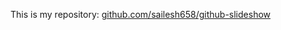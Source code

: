 This is my repository: [github.com/sailesh658/github-slideshow](https://github.com/sailesh658/github-slideshow)
